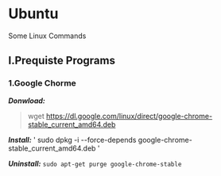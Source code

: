 # Ubuntu
Some Linux Commands

## I.Prequiste Programs</h2>
### 1.Google Chorme</h3>

***Donwload:***
> wget https://dl.google.com/linux/direct/google-chrome-stable_current_amd64.deb 

***Install:***
' sudo dpkg -i --force-depends google-chrome-stable_current_amd64.deb '

***Uninstall:***
`sudo apt-get purge google-chrome-stable`

